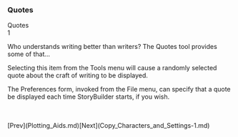 ### Quotes ###

Quotes <br/>
1 <br/>

Who understands writing better than writers? The Quotes tool provides some of that... <br/>

Selecting this item from the Tools menu will cause a randomly selected quote about the craft of writing to be displayed. <br/>

The Preferences form, invoked from the File menu, can specify that a quote be displayed each time StoryBuilder starts, if you wish. <br/>

 <br/>
 <br/>
[Prev](Plotting_Aids.md)[Next](Copy_Characters_and_Settings-1.md) <br/>
